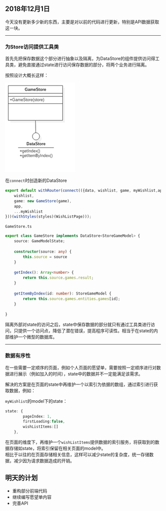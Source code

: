 ## 2018年12月1日

今天没有更新多少新的东西，主要是对以前的代码进行更新，特别是API数据获取这一块。

---
### 为Store访问提供工具类
首先先把保存数据这个部分进行抽象以及隔离，为DataStore的组件提供访问得工具类，避免直接通过state进行访问保存数据的部分，将两个业务进行隔离。  

按照设计大概长这样：

![DataStore](/pics/DataStore.jpg "DataStore")

在`connect`时创造新的DataStore
```typescript
export default withRouter(connect(({data, wishlist, game, myWishlist,app}) => ({
    wishlist,
    game: new GameStore(game),
    app,
    ...myWishlist
}))(withStyles(styles)(WishListPage)));
```

`GameStore.ts`  
```typescript
export class GameStore implements DataStore<StoreGameModel> {
    source: GameModelState;

    constructor(source: any) {
        this.source = source
    }

    getIndex(): Array<number> {
        return this.source.games.result;
    }

    getItemByIndex(id: number): StoreGameModel {
        return this.source.games.entities.games[id];
    }

}
```
隔离外部对state的访问之后，state中保存数据的部分就只有通过工具类进行访问，只提供一个访问点，降低了潜在错误，提高程序可读性。相当于在state的内部维护一个微型的数据库。

---

### 数据有序性

在一些需要一定顺序的页面，例如个人页面的愿望单，需要按照一定顺序进行对数据进行展示（例如加入的时间），state中的数据并不一定能满足该需求。

解决的方案是在页面的state中再维护一个以索引为依据的数组，通过索引进行获取数据，例如：

`myWishlist`的model下的state：
```typescript
state: {
        pageIndex: 1,
        firstLoading:false,
        wishListItems:[]
    },
```
在页面的维度下，再维护一个`wishListItems`提供数据的索引服务，将获取到的数据存储如state，将索引保留在相关页面的model中。  
相比于以往的在页面存储相关信息，这样可以减少state的复杂度，统一存储数据，减少因为请求数据造成的开销。
## 明天的计划
- 重构部分前端代码
- 继续编写愿望单内容
- 完善API


